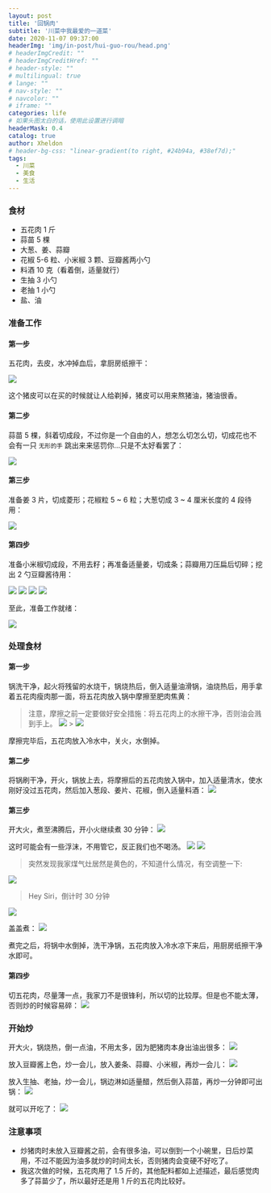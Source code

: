 ```yaml
---
layout: post
title: '回锅肉'
subtitle: '川菜中我最爱的一道菜'
date: 2020-11-07 09:37:00
headerImg: 'img/in-post/hui-guo-rou/head.png'
# headerImgCredit: ""
# headerImgCreditHref: ""
# header-style: ""
# multilingual: true
# lange: ""
# nav-style: ""
# navcolor: ""
# iframe: ""
categories: life
# 如果头图太白的话，使用此设置进行调暗
headerMask: 0.4
catalog: true
author: Xheldon
# header-bg-css: "linear-gradient(to right, #24b94a, #38ef7d);"
tags:
  - 川菜
  - 美食
  - 生活
---
```


### 食材

- 五花肉 1 斤
- 蒜苗 5 棵
- 大葱、姜、蒜瓣
- 花椒 5-6 粒、小米椒 3 颗、豆瓣酱两小勺
- 料酒 10 克（看着倒，适量就行）
- 生抽 3 小勺
- 老抽 1 小勺
- 盐、油

### 准备工作

#### 第一步

五花肉，去皮，水冲掉血后，拿厨房纸擦干：

![](https://static.xheldon.cn/img/in-post/hui-guo-rou/IMG_2492.png)

这个猪皮可以在买的时候就让人给剃掉，猪皮可以用来熬猪油，猪油很香。

#### 第二步

蒜苗 5 棵，斜着切成段，不过你是一个自由的人，想怎么切怎么切，切成花也不会有一只 `无形的手` 跳出来来惩罚你...只是不太好看罢了：

![](https://static.xheldon.cn/img/in-post/hui-guo-rou/IMG_2482.png)

#### 第三步

准备姜 3 片，切成菱形；花椒粒 5 ~ 6 粒；大葱切成 3 ~ 4 厘米长度的 4 段待用：

![](https://static.xheldon.cn/img/in-post/hui-guo-rou/IMG_2484.png)

#### 第四步

准备小米椒切成段，不用去籽；再准备适量姜，切成条；蒜瓣用刀压扁后切碎；挖出 2 勺豆瓣酱待用：

![](https://static.xheldon.cn/img/in-post/hui-guo-rou/IMG_2485.png)
![](https://static.xheldon.cn/img/in-post/hui-guo-rou/IMG_2486.png)
![](https://static.xheldon.cn/img/in-post/hui-guo-rou/IMG_2487.png)
![](https://static.xheldon.cn/img/in-post/hui-guo-rou/IMG_2488.png)

至此，准备工作就绪：

![](https://static.xheldon.cn/img/in-post/hui-guo-rou/IMG_2489.png)

### 处理食材

#### 第一步

锅洗干净，起火将残留的水烧干，锅烧热后，倒入适量油滑锅，油烧热后，用手拿着五花肉瘦肉那一面，将五花肉放入锅中摩擦至肥肉焦黄：

> 注意，摩擦之前一定要做好安全措施：将五花肉上的水擦干净，否则油会溅到手上。
> ![](https://static.xheldon.cn/img/in-post/hui-guo-rou/IMG_2493.png) > ![](https://static.xheldon.cn/img/in-post/hui-guo-rou/IMG_2494.png)

摩擦完毕后，五花肉放入冷水中，关火，水倒掉。

#### 第二步

将锅刷干净，开火，锅放上去，将摩擦后的五花肉放入锅中，加入适量清水，使水刚好没过五花肉，然后加入葱段、姜片、花椒，倒入适量料酒：
![](https://static.xheldon.cn/img/in-post/hui-guo-rou/IMG_2495.png)

#### 第三步

开大火，煮至沸腾后，开小火继续煮 30 分钟：
![](https://static.xheldon.cn/img/in-post/hui-guo-rou/IMG_2496.png)

这时可能会有一些浮沫，不用管它，反正我们也不喝汤。
![](https://static.xheldon.cn/img/in-post/hui-guo-rou/IMG_2499.png)
![](https://static.xheldon.cn/img/in-post/hui-guo-rou/IMG_2500.png)

> 突然发现我家煤气灶居然是黄色的，不知道什么情况，有空调整一下:

![](https://static.xheldon.cn/img/in-post/hui-guo-rou/IMG_2502.png)

> Hey Siri，倒计时 30 分钟

![](https://static.xheldon.cn/img/in-post/hui-guo-rou/IMG_2501.png)

盖盖煮：
![](https://static.xheldon.cn/img/in-post/hui-guo-rou/IMG_2506.png)

煮完之后，将锅中水倒掉，洗干净锅，五花肉放入冷水凉下来后，用厨房纸擦干净水即可。

#### 第四步

切五花肉，尽量薄一点，我家刀不是很锋利，所以切的比较厚。但是也不能太薄，否则炒的时候容易碎：
![](https://static.xheldon.cn/img/in-post/hui-guo-rou/IMG_2509.png)

### 开始炒

开大火，锅烧热，倒一点油，不用太多，因为肥猪肉本身出油出很多：
![](https://static.xheldon.cn/img/in-post/hui-guo-rou/IMG_2510.png)

放入豆瓣酱上色，炒一会儿，放入姜条、蒜瓣、小米椒，再炒一会儿：
![](https://static.xheldon.cn/img/in-post/hui-guo-rou/IMG_2511.png)

放入生抽、老抽，炒一会儿，锅边淋如适量醋，然后倒入蒜苗，再炒一分钟即可出锅：
![](https://static.xheldon.cn/img/in-post/hui-guo-rou/IMG_2512.png)

就可以开吃了：
![](https://static.xheldon.cn/img/in-post/hui-guo-rou/IMG_2517.png)

### 注意事项

- 炒猪肉时未放入豆瓣酱之前，会有很多油，可以倒到一个小碗里，日后炒菜用，不过不能因为油多就炒的时间太长，否则猪肉会变硬不好吃了。
- 我这次做的时候，五花肉用了 1.5 斤的，其他配料都如上述描述，最后感觉肉多了蒜苗少了，所以最好还是用 1 斤的五花肉比较好。
